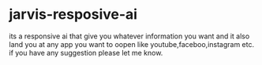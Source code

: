 # jarvis-resposive-ai
its a responsive ai that give you whatever information you want and it also land you at any app you want to  oopen like  youtube,faceboo,instagram etc. if you have any suggestion please let me know.

